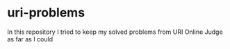 # uri-problems
In this repository I tried to keep my solved problems from URI Online Judge as far as I could
